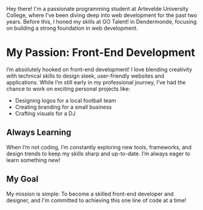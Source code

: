 Hey there! 
I'm a passionate programming student at Artevelde University College, where I’ve been diving deep into web development for the past two years. Before this, I honed my skills at GO Talent! in Dendermonde, focusing on building a strong foundation in web development.

# My Passion: Front-End Development 
I’m absolutely hooked on front-end development! I love blending creativity with technical skills to design sleek, user-friendly websites and applications. While I’m still early in my professional journey, I’ve had the chance to work on exciting personal projects like:
- Designing logos for a local football team
- Creating branding for a small business
- Crafting visuals for a DJ


## Always Learning
When I’m not coding, I’m constantly exploring new tools, frameworks, and design trends to keep my skills sharp and up-to-date. I’m always eager to learn something new!


## My Goal
My mission is simple: To become a skilled front-end developer and designer, and I'm committed to achieving this one line of code at a time!
